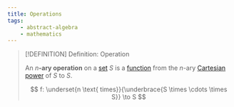 ```yaml
---
title: Operations
tags:
    - abstract-algebra
    - mathematics
---
```


>[!DEFINITION] Definition: Operation
>
>An $n$**-ary operation** on a [set](../../../Set%20Theory/Sets.md) $S$ is a [function](../../../Analysis/Functions/Functions.md) from the $n$-ary [Cartesian power](../../../Set%20Theory/Set%20Operations.md) of $S$ to $S$.
>
>$$
>f: \underset{n \text{ times}}{\underbrace{S \times \cdots \times S}} \to S
>$$
>